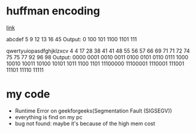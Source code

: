 # huffman encoding 
[link](https://practice.geeksforgeeks.org/problems/huffman-encoding3345/1#)

abcdef
5 9 12 13 16 45
Output: 
0 100 101 1100 1101 111

qwertyuiopasdfghjklzxcv
4 4 17 28 38 41 41 48 55 56 57 66 69 71 71 72 74 75 75 77 92 96 98
Output: 
0000 0001 0010 0011 0100 0101 0110 0111 1000 10010 10011 10100 10101 1011 1100 1101 11100000 11100001 1110001 111001 11101 11110 11111

# my code
- Runtime Error on geekforgeeks(Segmentation Fault (SIGSEGV))
- everything is find on my pc
- bug not found: maybe it's because of the high mem cost
